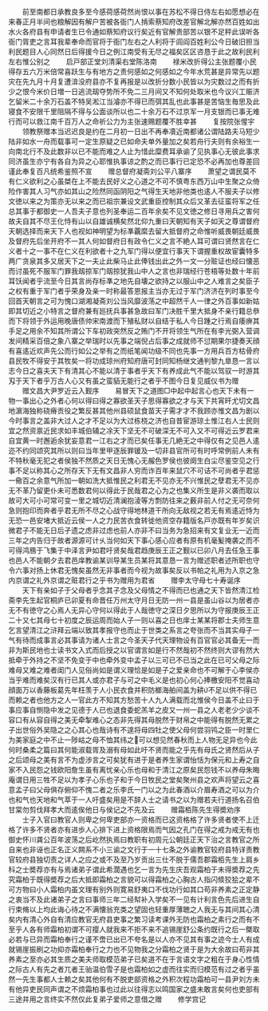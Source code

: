 <!-- { "loadSidebar": true } -->
　　前至南都日承教良多至今感荷感荷然尚恨以事在苏松不得日侍左右如愿想必在来春正月半间也粮解因有解户苦被各衙门人掯索蔡知府改差官解北解亦然百姓如出水火各府县有申请者生已令通如蔡知府议行矣近有官解贵部苦以银不足秤此误听各衙门胥吏之言耳我辈奉命而官将于衙门左右之人利将于闾阎百姓利公今日破旧担当利民题目人心同然日后得援今日之例江南受有无尽之福矣区区咨恳于此之故利民利左右惟公别之
　　启戸部正堂刘清渠右堂陈洛南
　　禄米改折得公主张题覆小民得存五六万米倍常喜跃生与有地方之责何感如之何感如之今年水荒甚是异常先以题灾在先九月十月复遭渰没府县亦不复再报是以改折分数小民皆以为灾数过之而有折少之恨今米价日増一日逃流刼夺势所不免二三月间又不知何处取米也今议兴工赈济乞留米二十余万石盖不特吴淞江当濬亦不得已而弭其乱也此事甚是苦恼生毎思及此寝食不安限千里阻隔不得与公面谈所以也二十余万石不过京军一月支银而已事无难行而可以救江南千百万人之命祈公力为主张速赐题覆不胜幸甚
　　复按院张惺宇
　　领教祭赠本当迟迟良是约在二月初一日出不再奉凟近南都诸公谓陆路夫马短少陆非如水一舟而载事可一定生原疑之已如命夫单外量加之矣若舟行夫则有余裕生一向南北行不及此数非以已不能而难之人止为惜此糜费耳承谕了见执事心无彼此事求同济虽生亦宁有各自为异之心耶惟执事谅之酌之而已事行已定恐不必再加也尊差回谨此奉复百凡统希鉴照不宣
　　赠总督府凝斋刘公平八寨序
　　萧望之谓民莫不有仁义欲利之心虽桀在上不能去民好义之心道之不可不慎粤东西万山中生聚之众倚险作害其人习气亦如其山之险然同函阴阳之气得生天地非他类也逺人不服夫子以修文徳以来之为策亦无以来之而已祖宗兼设文武重臣控制其众后又革去征蛮将军之任总其事于都御史一人吾夫子意也列圣奉运二百年余矣不见文徳之修日寻用兵之害何故夫自其不尽王化恃有山以自雄诚横矣然北仰九重曰天朝知有天子如天之尊谓督府天朝选择而来天下人也视如神明望为标凖覊縻去留大抵督府之命惟听威畏朝廷威畏及督府先后坐开府不一其人何如督府日有政令仁义之言不絶人耳可谓曰贤然言在仁义者十之一事不在仁义在利欲者十之九军门得以便宜行事天下谓握重权故宦囊特多两广贪泉其多又居天下之一夫止此柴马止此俸钱出此之外一文一分赃证也经曰懐恶而讨虽死不服军门罪我刼掠军门刼掠犹我山中人之言也非瑞经行苍梧等处数十年前耳饫闻者乎流至今日其言尚存标凖之地先自壊之欲持之以服山中之人难言之矣臣子之权有重于军门者乎荣身及亲一时称最答恩报主当亦无过于军门济济在列时事至今回首天朝言之可为愧口湖湘凝斋刘公当风靡波荡之中超然千人一律之外百事如新姑即其切近之小特言之督府兼有廵抚兵事甚急故曰军门决胜千里大抵身不亲行籍总叅而下将领于外运用晚唐债帅宋南渡而下殖私财以自结于私人今日踵之行焉自痿痹其手足之用余不知其所谓公下车初政突然反之贿门不开将领生气所在有李光弼入营调发间精采百倍之象八寨之举瑞时以先事之端倪占后事之成就师不愆期果尔捷奏天顔有喜逺近欢声先公而行如公之举有之而纸笔闻功级不同也先事一方用兵百方枯骨府县民牧不得安于其牧矣一将功成琼州府知府唐可封同知杨继文通判黎九臯恳一言以志今日之喜夫天下有清其心不能以清于事者乎天下有养成此气不能以驾驭一时游其刄于天下者乎万古人心又有虽之蛮貊无能行之者乎不图今日复见威仪书为赠
　　赠文昌大尹罗近云入觐序
　　易冒天下之道图□中起中起言心也天下未有一物一事出心之外者心何以得曰得之寡欲圣天子思得寡欲之才与天下共宵旰尤切文昌地濵海独称硗瘠贡役之繁反甚其他州县硕鼠食苗天子需才才不我顾亦惟文昌为剧以今时事言之盖非大过人之才不足以为大过栋桡之济也自昔宦游琼土惟江右人士民则宜之然资禀近民求如丰城伯辅之凃天下坚无不可破深无不可入又不可得近云罗君来自宜黄一时邂逅余犹妄意君一江右之才而已矣任事无几絶无之中得仅有之见邑人逺迩不约同颂究其所以则曰当年里甲逐辰罪锾及一切非县官所可有时呼常例前人未有不特秋毫无犯之者侯独不然质之天日无愧心无赧色罗侯也彼阕生白尘尽鉴空见之行事不足以称其心之所存天下无有文昌非人穷而诈百年来鼠穴不可诘不可尚者乎君惩一儆百之余意气所加一朝如洗大抵惟民之利君无不见亦无不兴惟民之孽君无不见亦无不革乃留更仆未可悉数君何以得此于民哉君之心为之也集义所生是非义袭而取以故可大可小可常可变一里之城切近清澜抱淩等方剽防往来之薮非前人付之无可奈何急则抱印而奔者乎君无所不尽之心战守得地林道干所向无敌视之若无有焉逺近恃为无恐一邑安堵大抵近云侯一人之力民苦衣食转徙他资空存籍版名戸亦既有年岁矣识微君子不能无日后孑遗之虑非过虑也前人亦非不曰当务为急招来有文复业无一近而三年之内告归于故者源源可计乆当何如天下事心感心应者有原有机毫髪掩袭之而不可得鸿鴈于飞集于中泽言尹如君吁贤矣哉君趋庚辰王正之觐以已卯八月去任急王事也邑人不能朝夕去君邑庠教谕某训导某生员某将其意恳一言为赠述职者述所职也守令六事对扬上休君无愧矣虽然无非事者而今视为故事矣反以书帕之礼用为入京之急内京谓之礼外京谓之赃君行之乎书为赠用为君省
　　赠李太守母七十寿诞序
　　天下有亲如子于父母者乎念其子念及父母情之不得而已也通之天下皆然清江检斋李先生起官桐庐已卯夏有命晋任万州太守月日无防一州一县是虽山谷以为居者亦无不有徳守之心焉人无异心守何以得此于人哉徳守之深日夕思所以为守报庚辰王正二十又七其母七十初度之辰运周而始人子一则以喜之日也庠士某某将郡士夫师生意乞言望清江之浒拜云端以致其孝报守也而止于世类之系言之夸张而不当其实母子一气有待而成事言必其事请为诸人士言之今圣天子代天理物设有百官官必其备无一而非为斯民地也士读书文入式而后授之以官谓言如是行不然哉初不然终则大谬有然大抵牵于外持之不坚不免变于中也牵外变中孟子以三可已不已当之此在已可父母之际难母又难之难者闺门人见俗尚如是谓义理恰是如是子之爱亲命也不可解于心李侯亦当乎难而难矣汉有行已其人或亦君子与可之中毛义是也初心何心捧檄安阳不觉喜动顔面万以香藤板葛先年枉羡于人小民衣食并积防榔海舶间盖为耕不足以供不得已而赖之者也他方之人一官此方不知其方愁苦十人九人满载而北惟侯今日盖不止曰于事应事自恻隐中发之见德于人已也退食委蛇羔羊之皮又一州一县之人老老少少谈不容口有从容自得之美无牵掣难心之态非先得其母脱然于财帛之中能得有脱然无累之子出世俗外吴隐之之心其心也哉诗有不遑将母四牡之使父母何尝羽鸨之臣一时里仁为美家庭之中不止一陟岵之母不恤其纬之可以想见然春秋而上人物无足异也今此何时桑柔之篇曰其何能淑载胥及溺有母如此吁不贤而能之乎先有母氏之贤然后从子之后颂母之美有言不为虚渉言之可矣犹有进于是者养生家谓怡恬为保元和上寿之自家不入民怨之钱欧阳詹生虽有离忧亲心乐也母和于清江之原矣民怨钱不以养母朱晦庵谓日用三牲不足以为孝子心乐也子和于今日牧民之堂矣聚州县之欢声将望云之喜意孟子曰父母俱存俯仰不愧二者之乐李氏一门以之为此春酒以介眉寿酒之可以为介也和气也天地和气萃于一人吁盛矣用是不辞人士之请书之以为赠若夫行道扬名召伯甘棠勿剪伐拜孝大而逺俟他日与侯记之不先及云
　　赠霜栢陈先生得奬劝序
　　士子入官曰教官人则卑之何卑吏部亦一资格而已这资格格了许多贤者使不上迁格了许多不贤者亦有进歩人心排下进上资格限焉而气因之孔门在得之戒为戒无有也御史怀川龚公百年波荡之后屹然执焉曰教职有初周元公朝廷正天下治之言教官之所自来也非诬也正名正义闗系不小三谕之文行于一十七条之外谕教官较府县特详责教官较府县独切责之详人之应之或不及至乃岁贡出三仕不脱于儒吾郡霜栢先生上肩乡科之士奬荐亦有与焉诸弟子谓此希濶遇也乞一言为先生庆吾观霜柏于未得奬荐之先究霜柏于既得奬荐之后大抵即霜柏之言貌可以得霜柏之心胸古人指闪倐狡狯之辈不可方物曰小人霜柏内虽文理有别外则寛易舒夷口不伐功行如其口苟非养素之正定静之衷当不及此诸弟子之言曰事师三年二经幇补入学矣不一见有计利言色先后进生自行束脩以上均此诲心待之不满懐翁充类之望固也轻重厚薄聴之人我无与其间其心清矣内有清心外自有清应教官无府县吏事之繁习读考课外无防也霜柏之素行之而有不至乎人各有师霜柏初谓不可撄人就我来不拒不来不追锡崖舒公条约既行之后一槩取必若与已异而霜柏奉行之谨不啻已出已不夸名是以人亦不见其有事之迹今士人有成就锡崖振刷之功抑亦霜柏奉行之力也不见物我之分霜柏之贤于是为大余故曰苟非其养素之至亦必其生质之美夫师取模范弟子已矣道不在于言语文字之粗在于身心性情之际古人有先之者兀者王骀温伯雪子是也霜柏如之虚而往实而归模范有过之者乎虽然一先生事都人士赖之矣其他何有不脱吏部资格之外积次程功霜柏可一县尹刘方未有他异吏民同声谓之不烦霜柏事也过此以往得志以鸣国家之盛未敢言矣何也吏部有三途并用之言终实不然仅此复弟子爱师之意借之赠
　　修学宫记
